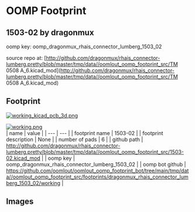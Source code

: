 # OOMP Footprint  
## 1503-02  by dragonmux  
  
oomp key: oomp_dragonmux_rhais_connector_lumberg_1503_02  
  
source repo at: [http://github.com/dragonmux/rhais_connector-lumberg.pretty/blob/master/tmp/data//oomlout_oomp_footprint_src/TM 0508 A_6.kicad_mod](http://github.com/dragonmux/rhais_connector-lumberg.pretty/blob/master/tmp/data//oomlout_oomp_footprint_src/TM 0508 A_6.kicad_mod)  
## Footprint  
  
[![working_kicad_pcb_3d.png](working_kicad_pcb_3d_600.png)](working_kicad_pcb_3d.png)  
  
[![working.png](working_600.png)](working.png)  
| name | value | 
| --- | --- | 
| footprint name | 1503-02 | 
| footprint description | None | 
| number of pads | 6 | 
| github path | http://github.com/dragonmux/rhais_connector-lumberg.pretty/blob/master/tmp/data//oomlout_oomp_footprint_src/1503-02.kicad_mod | 
| oomp key | oomp_dragonmux_rhais_connector_lumberg_1503_02 | 
| oomp bot github | https://github.com/oomlout/oomlout_oomp_footprint_bot/tree/main/tmp/data//oomlout_oomp_footprint_src/footprints/dragonmux_rhais_connector_lumberg_1503_02/working | 
## Images  

